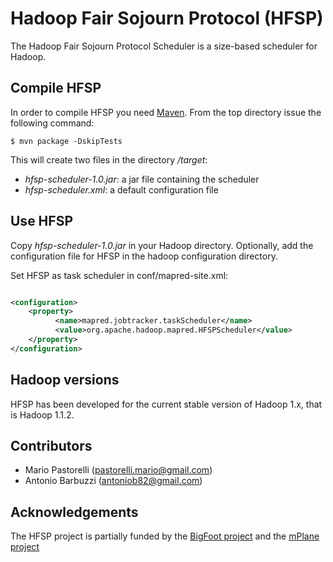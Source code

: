 # Hadoop Fair Sojourn Protocol (HFSP)

The Hadoop Fair Sojourn Protocol Scheduler is a size-based scheduler for
Hadoop.

## Compile HFSP

In order to compile HFSP you need [Maven](http://maven.apache.org/). From
the top directory issue the following command:

```
$ mvn package -DskipTests
```

This will create two files in the directory _/target_:
- _hfsp-scheduler-1.0.jar_: a jar file containing the scheduler
- _hfsp-scheduler.xml_: a default configuration file

## Use HFSP

Copy _hfsp-scheduler-1.0.jar_ in your Hadoop directory. Optionally, add the
configuration file for HFSP in the hadoop configuration directory.

Set HFSP as task scheduler in conf/mapred-site.xml:

```xml

<configuration>
	<property>
          <name>mapred.jobtracker.taskScheduler</name>        
          <value>org.apache.hadoop.mapred.HFSPScheduler</value>  
	</property>
</configuration>
```

## Hadoop versions

HFSP has been developed for the current stable version of Hadoop 1.x, that is 
Hadoop 1.1.2.

## Contributors

- Mario Pastorelli (pastorelli.mario@gmail.com)
- Antonio Barbuzzi (antoniob82@gmail.com)

## Acknowledgements

The HFSP project is partially funded by the [BigFoot project](http://www.bigfootproject.eu/) and the [mPlane project](http://ict-mplane.eu)
